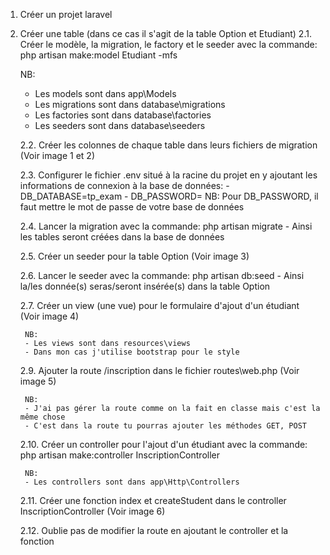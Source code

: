 1. Créer un projet laravel

2. Créer une table (dans ce cas il s'agit de la table Option et Etudiant)
    2.1. Créer le modèle, la migration, le factory et le seeder avec la commande: php artisan make:model Etudiant -mfs

    NB: 
    - Les models sont dans app\Models
    - Les migrations sont dans database\migrations
    - Les factories sont dans database\factories
    - Les seeders sont dans database\seeders

    2.2. Créer les colonnes de chaque table dans leurs fichiers de migration (Voir image 1 et 2)

    2.3. Configurer le fichier .env situé à la racine du projet en y ajoutant les informations de connexion à la base de données: 
        - DB_DATABASE=tp_exam
        - DB_PASSWORD=
    NB: Pour DB_PASSWORD, il faut mettre le mot de passe de votre base de données

    2.4. Lancer la migration avec la commande: php artisan migrate
        - Ainsi les tables seront créées dans la base de données

    2.5. Créer un seeder pour la table Option (Voir image 3)

    2.6. Lancer le seeder avec la commande: php artisan db:seed
        - Ainsi la/les donnée(s) seras/seront insérée(s) dans la table Option

    2.7. Créer un view (une vue) pour le formulaire d'ajout d'un étudiant (Voir image 4)

        NB: 
        - Les views sont dans resources\views
        - Dans mon cas j'utilise bootstrap pour le style

    2.9. Ajouter la route /inscription dans le fichier routes\web.php (Voir image 5)

        NB: 
        - J'ai pas gérer la route comme on la fait en classe mais c'est la même chose
        - C'est dans la route tu pourras ajouter les méthodes GET, POST

    2.10. Créer un controller pour l'ajout d'un étudiant avec la commande: php artisan make:controller InscriptionController

        NB:
        - Les controllers sont dans app\Http\Controllers

    2.11. Créer une fonction index et createStudent dans le controller InscriptionController (Voir image 6)

    2.12. Oublie pas de modifier la route en ajoutant le controller et la fonction
